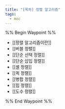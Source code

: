```yaml
---
title: "[목차] 정렬 알고리즘"
tags:
  - moc
---
```

%% Begin Waypoint %%
- [[정렬 알고리즘이란]]
- [[버블 정렬]]
- [[단순 선택 정렬]]
- [[단순 삽입 정렬]]
- [[셸 정렬]]
- [[퀵 정렬]]
- [[병합 정렬]]
- [[힙 정렬]]
- [[도수 정렬]]

%% End Waypoint %%